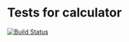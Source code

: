 # Tests for calculator

[![Build Status](https://travis-ci.org/jpalwal/Lab_2.svg?branch=master)](https://travis-ci.org/jpalwal/Lab_2)
